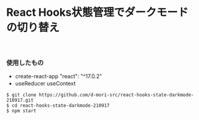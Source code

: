 # React Hooks状態管理でダークモードの切り替え
　
### 使用したもの
- create-react-app "react": "^17.0.2"
- useReducer useContext
　
```
$ git clone https://github.com/d-mori-src/react-hooks-state-darkmode-210917.git
$ cd react-hooks-state-darkmode-210917
$ npm start
```